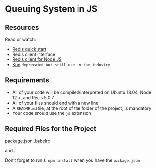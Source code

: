 # Queuing System in JS

## Resources

Read or watch:

   * [Redis quick start](https://redis.io/docs/getting-started/)
   * [Redis client interface](https://redis.io/docs/ui/cli/)
   * [Redis client for Node JS](https://github.com/redis/node-redis)
   * [Kue](https://github.com/Automattic/kue) `deprecated but still use in the industry`

## Requirements

   * All of your code will be compiled/interpreted on Ubuntu 18.04, Node 12.x, and Redis 5.0.7
   * All of your files should end with a new line
   * A `README.md` file, at the root of the folder of the project, is mandatory
   * Your code should use the `js` extension

## Required Files for the Project
[package.json](./package.json)
[.babelrc](./.babelrc)

and…

Don’t forget to run `$ npm install` when you have the `package.json`
